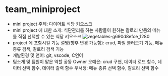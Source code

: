 # team_miniproject
- mini project 주제: 다이어트 식당 키오스크
- mini project 에 대한 소개: 식단관리를 하는 사람들이 원하는 칼로리 만큼의 메뉴를 직접 선택할 수 있는 식당 키오스크
![vegetables-g690d8efce_1280](https://user-images.githubusercontent.com/130718223/236682641-76063948-4273-40c3-bc84-272282969719.png)
- project 에 포함시킬 기능 설명(향후 변경 가능함): crud, 파일 불러오기 기능, 메뉴 종류 검색, 칼로리 검색 기능
- 개발환경 및 언어: git, vscode, C언어
- 팀소개 및 팀원이 맡은 역할
  공동 Owner
  오예은: crud 구현, 데이터 로드 함수, 데이터 선택 함수, 데이터 출력 함수
  우서정: 메뉴 종류 선택 함수, 칼로리 선택 함수
